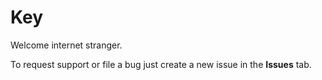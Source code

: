 # Key

Welcome internet stranger.

To request support or file a bug just create a new issue in the **Issues** tab.
